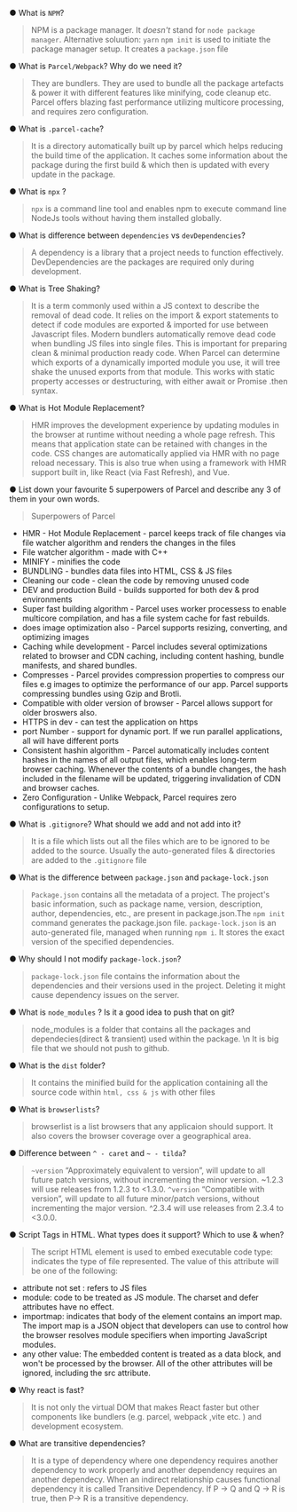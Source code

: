 ● What is `NPM`?
>  NPM is a package manager. It *doesn't* stand for `node package manager`. Alternative soluution: `yarn`
> `npm init` is used to initiate the package manager setup. It creates a `package.json` file

● What is `Parcel/Webpack`? Why do we need it?
> They are bundlers. They are used to bundle all the package artefacts & power it with different features like minifying, code cleanup etc.
> Parcel offers blazing fast performance utilizing multicore processing, and requires zero configuration.

● What is `.parcel-cache`?
> It is a directory automatically built up by parcel which helps reducing the build time of the application. It caches some information about the package during the first build & which then is updated with every update in the package. 

● What is `npx` ?
> `npx` is a command line tool and enables npm to execute command line NodeJs tools without having them installed globally.

● What is difference between `dependencies` vs `devDependencies`?
> A dependency is a library that a project needs to function effectively. DevDependencies are the packages are required only during development.

● What is Tree Shaking?
> It is a term commonly used within a JS context to describe the removal of dead code. It relies on the import & export statements to detect if code modules are exported & imported for use between Javascript files.
> Modern bundlers automatically remove dead code when bundling JS files into single files. This is important for preparing clean & minimal production ready code.
> When Parcel can determine which exports of a dynamically imported module you use, it will tree shake the unused exports from that module. This works with static property accesses or destructuring, with either await or Promise .then syntax.


● What is Hot Module Replacement?
> HMR improves the development experience by updating modules in the browser at runtime without needing a whole page refresh. This means that application state can be retained with changes in the code. CSS changes are automatically applied via HMR with no page reload necessary. This is also true when using a framework with HMR support built in, like React (via Fast Refresh), and Vue.

● List down your favourite 5 superpowers of Parcel and describe any 3 of them in your
own words. 
> Superpowers of Parcel
  * HMR - Hot Module Replacement - parcel keeps track of file changes via file watcher algorithm and renders the changes in the files
  * File watcher algorithm - made with C++
  * MINIFY - minifies the code 
  * BUNDLING - bundles data files into HTML, CSS & JS files
  * Cleaning our code - clean the code by removing unused code
  * DEV and production Build - builds supported for both dev & prod environments
  * Super fast building algorithm -  Parcel uses worker processess to enable multicore compilation, and has a file system cache for fast rebuilds.
  * does image optimization also - Parcel supports resizing, converting, and optimizing images
  * Caching while development - Parcel includes several optimizations related to browser and CDN caching, including content hashing, bundle manifests, and shared bundles.
  * Compresses - Parcel provides compression properties to compress our files e.g images to optimize the performance of our app. Parcel supports compressing bundles using Gzip and Brotli.
  * Compatible with older version of browser - Parcel allows support for older broswers also.
  * HTTPS in dev - can test the application on https
  * port Number - support for dynamic port. If we run parallel applications, all will have different ports
  * Consistent hashin algorithm - Parcel automatically includes content hashes in the names of all output files, which enables long-term browser caching. Whenever the contents of a bundle changes, the hash included in the filename will be updated, triggering invalidation of CDN and browser caches.
  * Zero Configuration - Unlike Webpack, Parcel requires zero configurations to setup.

● What is `.gitignore`? What should we add and not add into it?
> It is a file which lists out all the files which are to be ignored to be added to the source. Usually the auto-generated files & directories are added to the `.gitignore` file

● What is the difference between `package.json` and `package-lock.json`
> `Package.json` contains all the metadata of a project. The project's basic information, such as package name, version, description, author, dependencies, etc., are present in package.json.The `npm init` command generates the package.json file.
> `package-lock.json` is an auto-generated file, managed when running `npm i`. It stores the exact version of the specified dependencies.  

● Why should I not modify `package-lock.json`?
> `package-lock.json` file contains the information about the dependencies and their versions used in the project. Deleting it might cause dependency issues on the server.

● What is `node_modules` ? Is it a good idea to push that on git?
> node_modules is a folder that contains all the packages and dependecies(direct & transient) used within the package. \n It is big file that we should not push to github.

● What is the `dist` folder?
> It contains the minified build for the application containing all the source code within `html, css & js` with other files

● What is `browserlists`?
> browserlist is a list browsers that any applicaion should support. It also covers the browser coverage over a geographical area.

● Difference between `^ - caret` and `~ - tilda`?
> `~version` “Approximately equivalent to version”, will update to all future patch versions, without incrementing the minor version. ~1.2.3 will use releases from 1.2.3 to <1.3.0.
> `^version` “Compatible with version”, will update to all future minor/patch versions, without incrementing the major version. ^2.3.4 will use releases from 2.3.4 to <3.0.0.

● Script Tags in HTML. What types does it support? Which to use & when?
> The script HTML element is used to embed executable code
> type: indicates the type of file represented. The value of this attribute will be one of the following:
  * attribute not set : refers to JS files
  * module: code to be treated as JS module. The charset and defer attributes have no effect. 
  * importmap: indicates that body of the element contains an import map. The import map is a JSON object that developers can use to control how the browser resolves module specifiers when importing JavaScript modules.
  * any other value: The embedded content is treated as a data block, and won't be processed by the browser. All of the other attributes will be ignored, including the src attribute. 

● Why react is fast?
> It is not only the virtual DOM that makes React faster but other components like bundlers (e.g. parcel, webpack ,vite etc. ) and development ecosystem.

● What are transitive dependencies?
> It is a type of dependency where one dependency requires another dependency to work properly and another dependency requires an another dependecy.
> When an indirect relationship causes functional dependency it is called Transitive Dependency.
> If  P -> Q and Q -> R is true, then P-> R is a transitive dependency.

